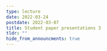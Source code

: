 ```yaml
---
type: lecture
date: 2022-03-24
postdate: 2022-03-07
title: Student paper presentations 3
tldr: ""
hide_from_announcments: true
---
```

